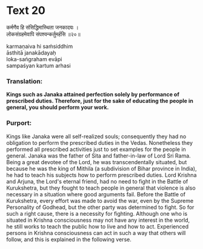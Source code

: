 # Text 20

कर्मणैव हि संसिद्धिमास्थिता जनकादयः ।  
लोकसंग्रहमेवापि संपश्यन्कर्तुमर्हसि ॥२०॥

karmaṇaiva hi saḿsiddhim  
āsthitā janakādayaḥ  
loka-sańgraham evāpi  
sampaśyan kartum arhasi



### Translation:

**Kings such as Janaka attained perfection solely by performance of prescribed duties. Therefore, just for the sake of educating the people in general, you should perform your work.**

### Purport:

Kings like Janaka were all self-realized souls; consequently they had no obligation to perform the prescribed duties in the Vedas. Nonetheless they performed all prescribed activities just to set examples for the people in general. Janaka was the father of Sita and father-in-law of Lord Sri Rama. Being a great devotee of the Lord, he was transcendentally situated, but because he was the king of Mithila (a subdivision of Bihar province in India), he had to teach his subjects how to perform prescribed duties. Lord Krishna and Arjuna, the Lord's eternal friend, had no need to fight in the Battle of Kurukshetra, but they fought to teach people in general that violence is also necessary in a situation where good arguments fail. Before the Battle of Kurukshetra, every effort was made to avoid the war, even by the Supreme Personality of Godhead, but the other party was determined to fight. So for such a right cause, there is a necessity for fighting. Although one who is situated in Krishna consciousness may not have any interest in the world, he still works to teach the public how to live and how to act. Experienced persons in Krishna consciousness can act in such a way that others will follow, and this is explained in the following verse.